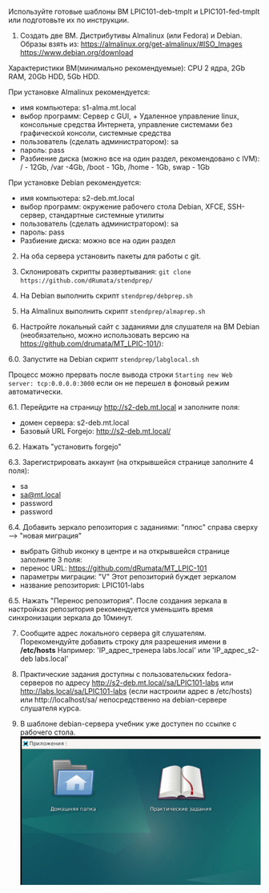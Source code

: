 Используйте готовые шаблоны ВМ LPIC101-deb-tmplt и LPIC101-fed-tmplt или подготовьте их по инструкции.

1. Создать две ВМ. Дистрибутивы Almalinux (или Fedora) и Debian. Образы взять из:
https://almalinux.org/get-almalinux/#ISO_Images
https://www.debian.org/download

Характеристики ВМ(минимально рекомендуемые): CPU 2 ядра, 2Gb RAM, 20Gb HDD, 5Gb HDD.

При установке Almalinux рекомендуется:
- имя компьютера: s1-alma.mt.local
- выбор программ: Сервер с GUI, + Удаленное управление linux, консольные средства Интернета, управление системами без графической консоли, системные средства
- пользователь (сделать администратором): sa
- пароль: pass
- Разбиение диска (можно все на один раздел, рекомендовано с lVM): / - 12Gb, /var -4Gb, /boot - 1Gb, /home - 1Gb, swap - 1Gb

При установке Debian рекомендуется:
- имя компьютера: s2-deb.mt.local
- выбор программ: окружение рабочего стола Debian, XFCE, SSH-сервер, стандартные системные утилиты
- пользователь (сделать администратором): sa
- пароль: pass
- Разбиение диска: можно все на один раздел

2. На оба сервера установить пакеты для работы с git.
3. Склонировать скрипты развертывания: `git clone https://github.com/dRumata/stendprep/`

4. На Debian выполнить скрипт `stendprep/debprep.sh`

5. На Almalinux выполнить скрипт `stendprep/almaprep.sh`

6. Настройте локальный сайт с заданиями для слушателя на ВМ Debian (необязательно, можно использовать версию на https://github.com/drumata/MT_LPIC-101/):

6.0. Запустите на Debian скрипт `stendprep/labglocal.sh`

Процесс можно прервать после вывода строки `Starting new Web server: tcp:0.0.0.0:3000` если он не перешел в фоновый режим автоматически.

6.1. Перейдите на страницу http://s2-deb.mt.local и заполните поля:

  - домен сервера: s2-deb.mt.local
  - Базовый URL Forgejo: http://s2-deb.mt.local/
  
6.2. Нажать "установить forgejo"

6.3. Зарегистрировать аккаунт (на открывшейся странице заполните 4 поля):

  - sa
  - sa@mt.local
  - password
  - password
  
6.4. Добавить зеркало репозитория с заданиями: "плюс" справа сверху --> "новая миграция"
  
  - выбрать Github иконку в центре и на открывшейся странице заполните 3 поля:
  - перенос URL: https://github.com/dRumata/MT_LPIC-101
  - параметры миграции: "V"  Этот репозиторий буждет зеркалом
  - название репозитория: LPIC101-labs
  
6.5. Нажать "Перенос репозитория". После создания зеркала в настройках репозитория рекомендуется уменьшить время синхронизации зеркала до 10минут.

7. Сообщите адрес локального сервера git слушателям. Порекомендуйте добавить строку для разрешения имени в **/etc/hosts** Например: 'IP_адрес_тренера labs.local' или 'IP_адрес_s2-deb labs.local'

8. Практические задания доступны c пользовательских fedora-серверов по адресу http://s2-deb.mt.local/sa/LPIC101-labs или http://labs.local/sa/LPIC101-labs (если настроили адрес в /etc/hosts) или http://localhost/sa/ непосредственно на debian-сервере слушателя курса.

9. В шаблоне debian-сервера учебник уже доступен по ссылке с рабочего стола.
![Alt text](img/img01.png)